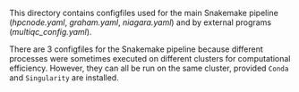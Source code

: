 This directory contains configfiles used for the main Snakemake pipeline (_hpcnode.yaml_, _graham.yaml_, _niagara.yaml_) and by external programs (*multiqc_config.yaml*). 

There are 3 configfiles for the Snakemake pipeline because different processes were sometimes executed on different clusters for computational efficiency. However, they can all be run on the same cluster, provided `Conda` and `Singularity` are installed. 